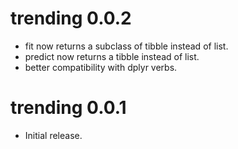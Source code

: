 # trending 0.0.2

* fit now returns a subclass of tibble instead of list.
* predict now returns a tibble instead of list.
* better compatibility with dplyr verbs.

# trending 0.0.1

* Initial release.

